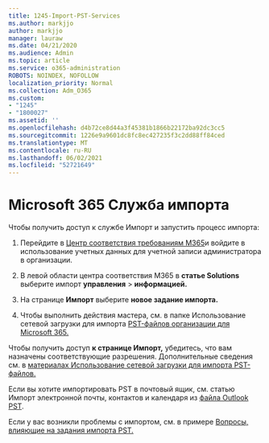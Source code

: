 ```yaml
---
title: 1245-Import-PST-Services
ms.author: markjjo
author: markjjo
manager: lauraw
ms.date: 04/21/2020
ms.audience: Admin
ms.topic: article
ms.service: o365-administration
ROBOTS: NOINDEX, NOFOLLOW
localization_priority: Normal
ms.collection: Adm_O365
ms.custom:
- "1245"
- "1800027"
ms.assetid: ''
ms.openlocfilehash: d4b72ce8d44a3f45381b1866b22172ba92dc3cc5
ms.sourcegitcommit: 1226e9a9601dc8fc8ec427235f3c2dd88ff84ced
ms.translationtype: MT
ms.contentlocale: ru-RU
ms.lasthandoff: 06/02/2021
ms.locfileid: "52721649"
---
```

# <a name="microsoft-365-import-service"></a>Microsoft 365 Служба импорта

Чтобы получить доступ к службе Импорт и запустить процесс импорта:

1. Перейдите в [Центр соответствия требованиям M365](https://compliance.microsoft.com/)и войдите в использование учетных данных для учетной записи администратора в организации.

1. В левой области центра соответствия M365 в **статье Solutions** выберите импорт **управления**  >  **информацией.**

1. На странице **Импорт** выберите **новое задание импорта.**

1. Чтобы выполнить действия мастера, см. в папке Использование сетевой загрузки для импорта [PST-файлов организации для Microsoft 365.](/compliance/use-network-upload-to-import-pst-files)

Чтобы получить доступ **к странице Импорт,** убедитесь, что вам назначены соответствующие разрешения. Дополнительные сведения см. в [материалах Использование сетевой загрузки для импорта PST-файлов.](/microsoft-365/compliance/importing-pst-files-to-office-365#using-network-upload-to-import-pst-files)

Если вы хотите импортировать PST в почтовый ящик, см. статью Импорт электронной почты, контактов и календаря из [файла Outlook PST](https://support.office.com/article/import-email-contacts-and-calendar-from-an-outlook-pst-file-431a8e9a-f99f-4d5f-ae48-ded54b3440ac).

Если у вас возникли проблемы с импортом, см. в примере [Вопросы, влияющие на задания импорта PST.](/office365/troubleshoot/pst-import-service/issues-with-pst-import-job)

